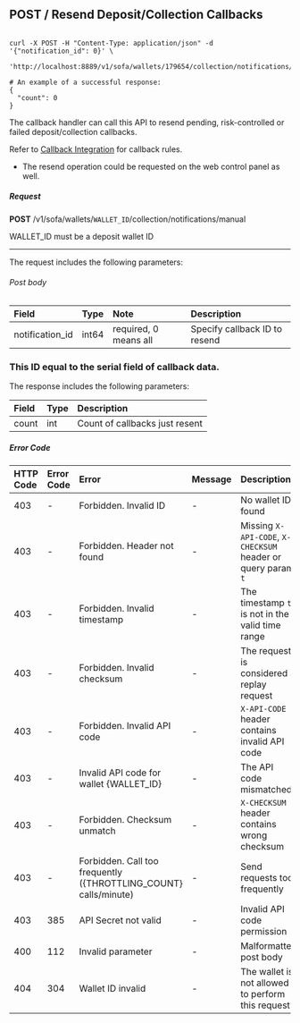 ## POST / Resend Deposit/Collection Callbacks

``` shell

curl -X POST -H "Content-Type: application/json" -d '{"notification_id": 0}' \
 'http://localhost:8889/v1/sofa/wallets/179654/collection/notifications/manual'

# An example of a successful response:
{
  "count": 0
}
```

The callback handler can call this API to resend pending, risk-controlled or failed deposit/collection callbacks.

Refer to [Callback Integration](#callback-integration) for callback rules.

- The resend operation could be requested on the web control panel as well.


##### Request
**POST** /v1/sofa/wallets/`WALLET_ID`/collection/notifications/manual

<aside class="notice">
 WALLET_ID must be a deposit wallet ID
</aside>


---

The request includes the following parameters:

###### Post body

| Field | Type  | Note | Description |
| :---  | :---  | :---  | :---        |
| notification_id | int64 | required, 0 means all | Specify callback ID to resend |

### This ID equal to the serial field of callback data.

The response includes the following parameters:

| Field | Type  | Description |
| :---  | :---  | :---        |
| count | int | Count of callbacks just resent |


##### Error Code

| HTTP Code | Error Code | Error | Message | Description |
| :---      | :---       | :---  | :---    | :---        |
| 403 | -   | Forbidden. Invalid ID | - | No wallet ID found |
| 403 | -   | Forbidden. Header not found | - | Missing `X-API-CODE`, `X-CHECKSUM` header or query param `t` |
| 403 | -   | Forbidden. Invalid timestamp | - | The timestamp `t` is not in the valid time range |
| 403 | -   | Forbidden. Invalid checksum | - | The request is considered a replay request |
| 403 | -   | Forbidden. Invalid API code | - | `X-API-CODE` header contains invalid API code |
| 403 | -   | Invalid API code for wallet {WALLET_ID} | - | The API code mismatched |
| 403 | -   | Forbidden. Checksum unmatch | - | `X-CHECKSUM` header contains wrong checksum |
| 403 | -   | Forbidden. Call too frequently ({THROTTLING_COUNT} calls/minute) | - | Send requests too frequently |
| 403 | 385   | API Secret not valid | - | Invalid API code permission |
| 400 | 112 | Invalid parameter | - | Malformatted post body |
| 404 | 304 | Wallet ID invalid | - | The wallet is not allowed to perform this request |
